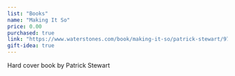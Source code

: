 ```yaml
---
list: "Books"
name: "Making It So"
price: 0.00
purchased: true
link: "https://www.waterstones.com/book/making-it-so/patrick-stewart/9781398512948"
gift-idea: true
---
```

Hard cover book by Patrick Stewart